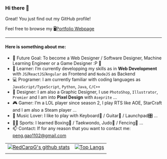 ### Hi there 👋

Great! You just find out my GitHub profile!

Feel free to browse my 🖥[Portfolio Webpage](https://redcarpg.github.io/)

--------------------------------------------------------------

#### Here is something about me:

- 🔮 Future Goal: To become a Web Designer / Software Designer, Machine Learning Engineer or a Game Designer :P 🎯
- 🌱 Learner: I’m currently developping my skills as in **Web Development** with `JS`/`ReactJS`/`Angular` as Frontend and `NodeJS` as Backend
- 💻 Programer: I am currently familiar with coding languages as `JavaScript/TypeScript`, `Python`, `Java`, `C/C++`
- 🎨 Designer: I am also a Graphic Designer, I use `PhotoShop`, `Illustrator`, `Premier` and I am into **Pixel Design** with `Aseprite` ...
- 🎮 Gamer: I’m a LOL player since season 2, I play RTS like AOE, StarCraft and I am also a Steam player ...
- 🎵 Music Lover: I like to play with Keyboard🎹 / Guitar🎸 / Launchpad🎛 ...
- 🏃‍♂️ Sports: I learned Boxing🥊 / Taekwondo, Judo🥋 / Fencing🤺 ...
- 📫 Contact: If for any reason that you want to contact me: peng.gao1102@gmail.com

|       |       |
| ----- | ----- |
| [![RedCarpG's github stats](https://github-readme-stats.vercel.app/api?username=REDCARPG&theme=gruvbox)](https://github.com/REDCARPG/github-readme-stats) | [![Top Langs](https://github-readme-stats.vercel.app/api/top-langs/?username=REDCARPG&layout=compact&theme=gruvbox)](https://github.com/REDCARPG/github-readme-stats) |
|       |       |
